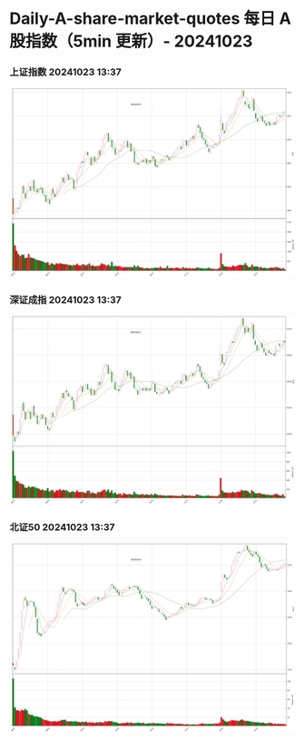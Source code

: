 
# Daily-A-share-market-quotes 每日 A 股指数（5min 更新）- 20241023

### 上证指数 20241023 13:37
![](./fig/2024/10/20241023-sh000001.png)

### 深证成指 20241023 13:37
![](./fig/2024/10/20241023-sz399001.png)

### 北证50 20241023 13:37
![](./fig/2024/10/20241023-bj899050.png)
